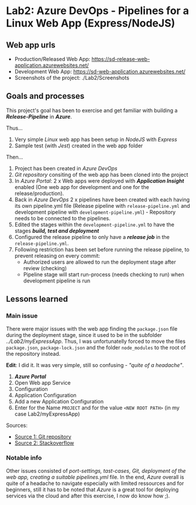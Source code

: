 # Lab2: Azure DevOps - Pipelines for a Linux Web App (Express/NodeJS)

## Web app urls

- Production/Released Web App: https://sd-release-web-application.azurewebsites.net/
- Development Web App: https://sd-web-application.azurewebsites.net/
- Screenshots of the project: ./Lab2/Screenshots
  
## Goals and processes

This project's goal has been to exercise and get familiar with building a **_Release-Pipeline_** in **_Azure_**. 

Thus...
 1. Very simple *Linux* web app has been setup in *NodeJS*  with *Express*
 2. Sample test (with *Jest*) created in the web app folder
 
 Then...
 1. Project has been created in *Azure DevOps*
 2. *Git repository* consiting of the web app has been cloned into the project
 3. In *Azure Portal*: 2 x Web apps were deployed with **_Application Insight_** enabled (One web app for development and one for the release/production).
 4. Back in *Azure DevOps* 2 x pipelines have been created with each having its own pipeline.yml file (Release pipeline with `release-pipeline.yml` and development pipeline with `development-pipeline.yml`) - Repository needs to be connected to the pipelines.
 5. Edited the stages within the `development-pipeline.yml` to have the stages **_build, test and deployment_**
 6. Configured the release pipeline to only have a **_release job_**  in the `release-pipeline.yml`.
 7. Following restriction has been set before running the release pipeline, to prevent releasing on every commit:
    - Authorized users are allowed to run the deployment stage after review (checking)
    - Pipeline stage will start run-process (needs checking to run) when development pipeline is run
 
## Lessons learned

### Main issue
There were major issues with the web app finding the `package.json` file during the deployment stage, since it used to be in the subfolder *../Lab2/myExpressApp*.
Thus, I was unfortunatelly forced to move the files `package.json`, `package-lock.json` and the folder `node_modules` to the root of the repository instead.

**Edit**: I did it. It was very simple, still so confusing - *"quite of a headache"*.

1. **_Azure Portal_**
2. Open Web app Service
3. Configuration
4. Application Configuration
5. Add a new Application Configuration
6. Enter for the Name `PROJECT` and for the value `<NEW ROOT PATH>` (in my case Lab2/myExpressApp)

Sources: 
- [Source 1: Git repository](https://stackoverflow.com/questions/18925075/how-can-i-set-the-root-folder-for-an-azure-websites-site)
- [Source 2: Stackoverflow](https://github.com/projectkudu/kudu/wiki/Customizing-deployments)

### Notable info

Other issues consisted of *port-settings, tast-cases, Git, deployment of the web app, creating a suitable pipelines.yml* file.
In the end, *Azure* overall is quite of a headache to navigate especially with limited ressources and for beginners, still it has to be noted
that *Azure* is a great tool for deploying services via the cloud and after this exercise, I now do know how ;). 
